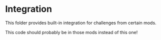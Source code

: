 # Integration

This folder provides built-in integration for challenges from certain mods.

This code should probably be in those mods instead of this one!
